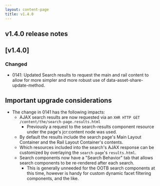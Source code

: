 ```yaml
---
layout: content-page
title: v1.4.0
---
```


## v1.4.0 release notes

## [v1.4.0]

### Changed

- 0141: Updated Search results to request the main and rail content to allow for more simpler and more robust use of data-asset-share-update-method.

## Important upgrade considerations

* The change in 0141 has the following impacts:
  * AJAX search results are now requested via an `XHR HTTP GET /content/the/search-page.results.html`
    * Previously a request to the search-results component resource under the page's jcr:content node was used.
  * By default the results include the search page's Main Layout Container and the Rail Layout Container's contents. 
  * Which resources included into the search's AJAX response can be customized by overlaying the `search-page`'s `results.html`.
  * Search components now have a "Search Behavior" tab that allows search components to be re-rendered after each search.
     * This is generally unneeded for the OOTB search components at this time, however is handy for custom dynamic facet filtering components, and the like.
         